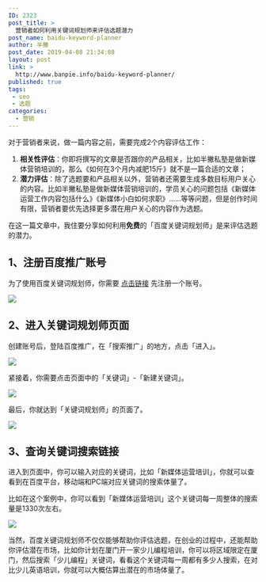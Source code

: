 ```yaml
---
ID: 2323
post_title: >
  营销者如何利用关键词规划师来评估选题潜力
post_name: baidu-keyword-planner
author: 半撇
post_date: 2019-04-08 21:34:08
layout: post
link: >
  http://www.banpie.info/baidu-keyword-planner/
published: true
tags: 
 - seo
 - 选题
categories:
  - 营销
---
```

对于营销者来说，做一篇内容之前，需要完成2个内容评估工作：

1. **相关性评估**：你即将撰写的文章是否跟你的产品相关，比如半撇私塾是做新媒体营销培训的，那么《如何在3个月内减肥15斤》就不是一篇合适的文章；
2. **潜力评估**：除了选题要和产品相关以外，营销者还需要生成多数目标用户关心的内容。比如半撇私塾是做新媒体营销培训的，学员关心的问题包括《新媒体运营工作内容包括什么》《新媒体小白如何求职》……等等问题，但是创作时间有限，营销者要优先选择更多潜在用户关心的内容作为选题。

在这一篇文章中，我住要分享如何利用**免费**的「百度关键词规划师」是来评估选题的潜力。

## 1、注册百度推广账号

为了使用百度关键词规划师，你需要 [点击链接](http://cas.baidu.com/?tpl=www2&fromu=http%3A%2F%2Fwww2.baidu.com%2F) 先注册一个账号。 

![](https://cdn.bpteach.com/images/20190408211243.jpg)

## 2、进入关键词规划师页面

创建账号后，登陆百度推广，在「搜索推广」的地方，点击「进入」。

![](https://cdn.bpteach.com/images/20190408212634.png)

紧接着，你需要点击页面中的「关键词」-「新建关键词」。

![](https://cdn.bpteach.com/images/20190408212841.png)

最后，你就达到「关键词规划师」的页面了。

![](https://cdn.bpteach.com/images/20190408213008.png)

## 3、查询关键词搜索链接

进入到页面中，你可以输入对应的关键词，比如「新媒体运营培训」，你就可以查看到在百度平台，移动端和PC端对应关键词的搜索体量了。

比如在这个案例中，你可以看到「新媒体运营培训」这个关键词每一周整体的搜索量是1330次左右。

![](https://cdn.bpteach.com/images/20190408213220.png)


当然，百度关键词规划师不仅仅能够帮助你评估选题，在创业的过程中，还能帮助你评估潜在市场，比如你计划在厦门开一家少儿编程培训，你可以将区域限定在厦门，然后搜索「少儿编程」关键词，看看这个关键词每一周都有多少人搜索，在对比少儿英语培训，你就可以大概估算出潜在的市场体量了。
